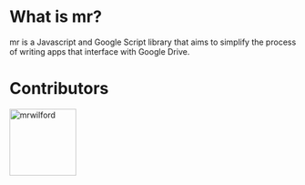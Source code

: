 # What is mr?

mr is a Javascript and Google Script library that aims to simplify the process of writing apps that interface with Google Drive.

# Contributors

[<img alt="mrwilford" src="https://avatars3.githubusercontent.com/u/7028532?v=4&s=117" width="117">](https://github.com/mrwilford)

